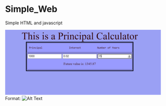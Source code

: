 # Simple_Web
Simple HTML and javascript

![GitHub Logo](https://github.com/Gnatenko97/Simple_Web/blob/master/cover.jpg)
Format: ![Alt Text](url)

